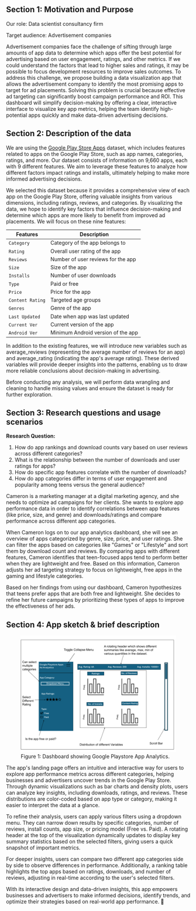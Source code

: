 ## Section 1: Motivation and Purpose

Our role: Data scientist consultancy firm

Target audience: Advertisement companies

Advertisement companies face the challenge of sifting through large amounts of app data to determine which apps offer the best potential for advertising based on user engagement, ratings, and other metrics. If we could understand the factors that lead to higher sales and ratings, it may be possible to focus development resources to improve sales outcomes. To address this challenge, we propose building a data visualization app that allows the advertisement company to identify the most promising apps to target for ad placements. Solving this problem is crucial because effective ad targeting can significantly boost campaign performance and ROI. This dashboard will simplify decision-making by offering a clear, interactive interface to visualize key app metrics, helping the team identify high-potential apps quickly and make data-driven advertising decisions.


## Section 2: Description of the data
We are using the [Google Play Store Apps](https://www.kaggle.com/datasets/lava18/google-play-store-apps) dataset, which includes features related to apps on the Google Play Store, such as app names, categories, ratings, and more. Our dataset consists of information on 9,660 apps, each with 9 different features. We aim to leverage these features to analyze how different factors impact ratings and installs, ultimately helping to make more informed advertising decisions.

We selected this dataset because it provides a comprehensive view of each app on the Google Play Store, offering valuable insights from various dimensions, including ratings, reviews, and categories. By visualizing the data, we hope to identify key factors that influence decision-making and determine which apps are more likely to benefit from improved ad placements.
We will focus on these nine features:

| **Features** | **Description** |
|-------------|----------------|
| `Category` | Category of the app belongs to |
| `Rating` | Overall user rating of the app |
| `Reviews` | Number of user reviews for the app |
| `Size` | Size of the app |
| `Installs` | Number of user downloads |
| `Type` | Paid or free |
| `Price` | Price for the app |
| `Content Rating` | Targeted age groups |
| `Genres` | Genre of the app |
| `Last Updated ` | Date when app was last updated |
| `Current Ver` | Current version of the app |
| `Android Ver` | Minimum Android version of the app |

In addition to the existing features, we will introduce new variables such as average_reviews (representing the average number of reviews for an app) and average_rating (indicating the app's average rating). These derived variables will provide deeper insights into the patterns, enabling us to draw more reliable conclusions about decision-making in advertising.

Before conducting any analysis, we will perform data wrangling and cleaning to handle missing values and ensure the dataset is ready for further exploration.



## Section 3: Research questions and usage scenarios

**Research Question:**
1. How do app rankings and download counts vary based on user reviews across different categories?
2. What is the relationship between the number of downloads and user ratings for apps?
3. How do specific app features correlate with the number of downloads?
4. How do app categories differ in terms of user engagement and popularity among teens versus the general audience?


Cameron is a marketing manager at a digital marketing agency, and she needs to optimize ad campaigns for her clients. She wants to explore app performance data in order to identify correlations between app features (like price, size, and genre) and downloads/ratings and compare performance across different app categories.

When Cameron logs on to our app analytics dashboard, she will see an overview of apps categorized by genre, size, price, and user ratings. She can filter the apps based on categories like "Games" or "Lifestyle" and sort them by download count and reviews. By comparing apps with different features, Cameron identifies that teen-focused apps tend to perform better when they are lightweight and free. Based on this information, Cameron adjusts her ad targeting strategy to focus on lightweight, free apps in the gaming and lifestyle categories.

Based on her findings from using our dashboard, Cameron hypothesizes that teens prefer apps that are both free and lightweight. She decides to refine her future campaigns by prioritizing these types of apps to improve the effectiveness of her ads.

## Section 4: App sketch & brief description
<figure>
  <img src="../img/sketch.png" alt="Dashboard Design">
  <figcaption>Figure 1: Dashboard showing Google Playstore App Analytics.</figcaption>
</figure>

The app's landing page offers an intuitive and interactive way for users to explore app performance metrics across different categories, helping businesses and advertisers uncover trends in the Google Play Store. Through dynamic visualizations such as bar charts and density plots, users can analyze key insights, including downloads, ratings, and reviews. These distributions are color-coded based on app type or category, making it easier to interpret the data at a glance.

To refine their analysis, users can apply various filters using a dropdown menu. They can narrow down results by specific categories, number of reviews, install counts, app size, or pricing model (Free vs. Paid). A rotating header at the top of the visualization dynamically updates to display key summary statistics based on the selected filters, giving users a quick snapshot of important metrics.

For deeper insights, users can compare two different app categories side by side to observe differences in performance. Additionally, a ranking table highlights the top apps based on ratings, downloads, and number of reviews, adjusting in real-time according to the user's selected filters.

With its interactive design and data-driven insights, this app empowers businesses and advertisers to make informed decisions, identify trends, and optimize their strategies based on real-world app performance. 🚀
